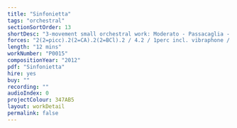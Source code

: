 ```yaml
---
title: "Sinfonietta"
tags: "orchestral"
sectionSortOrder: 13
shortDesc: "3-movement small orchestral work: Moderato - Passacaglia - Allegro"
forces: "2(2=picc).2(2=CA).2(2=BCl).2 / 4.2 / 1perc incl. vibraphone / timp / pno / hp / strings min 6.6.4.4.2"
length: "12 mins"
workNumber: "P0015"
compositionYear: "2012"
pdf: "Sinfonietta"
hire: yes
buy: ""
recording: ""
audioIndex: 0
projectColour: 347AB5
layout: workDetail
permalink: false
---
```

